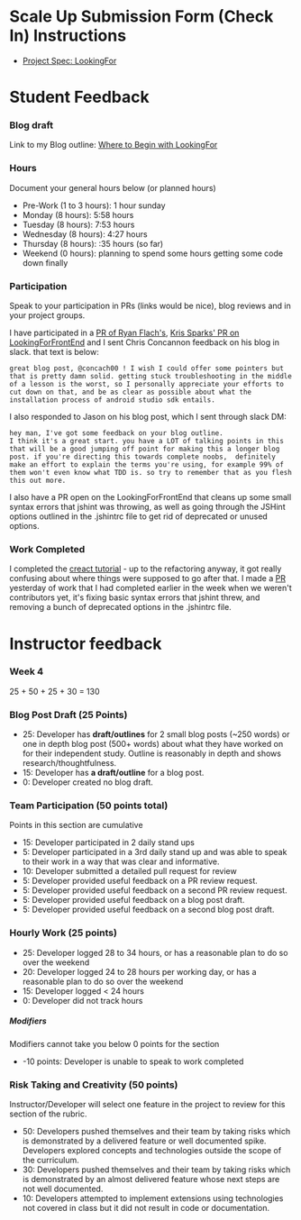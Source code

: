 # Scale Up Submission Form (Check In) Instructions

- [Project Spec: LookingFor](https://github.com/turingschool/lesson_plans/blob/master/ruby_04-apis_and_scalability/looking_for_project.markdown)

# Student Feedback

### Blog draft

Link to my Blog outline: [Where to Begin with LookingFor](https://medium.com/@zackforbing/where-to-begin-with-lookingfor-202803ecf1b0#.auqyvlbuo)

### Hours

Document your general hours below (or planned hours)

- Pre-Work (1 to 3 hours): 1 hour sunday
- Monday (8 hours): 5:58 hours
- Tuesday (8 hours): 7:53 hours
- Wednesday (8 hours): 4:27 hours
- Thursday (8 hours): :35 hours (so far)
- Weekend (0 hours): planning to spend some hours getting some code down finally

### Participation

Speak to your participation in PRs (links would be nice), blog reviews and in your project groups.

I have participated in a [PR of Ryan Flach's](https://github.com/ryanflach/good-morning-sunshine/pull/1), [Kris Sparks' PR on LookingForFrontEnd](https://github.com/LookingForMe/lookingForFrontEnd/pull/82) and I sent Chris Concannon feedback on his blog in slack. that text is below:
```
great blog post, @concach00 ! I wish I could offer some pointers but that is pretty damn solid. getting stuck troubleshooting in the middle of a lesson is the worst, so I personally appreciate your efforts to cut down on that, and be as clear as possible about what the installation process of android studio sdk entails.
```
I also responded to Jason on his blog post, which I sent through slack DM:

```
hey man, I've got some feedback on your blog outline.
I think it's a great start. you have a LOT of talking points in this that will be a good jumping off point for making this a longer blog post. if you're directing this towards complete noobs,  definitely make an effort to explain the terms you're using, for example 99% of them won't even know what TDD is. so try to remember that as you flesh this out more.
```

I also have a PR open on the LookingForFrontEnd that cleans up some small syntax errors that jshint was throwing, as well as going through the JSHint options outlined in the .jshintrc file to get rid of deprecated or unused options.

### Work Completed

I completed the [creact tutorial](https://github.com/zackforbing/creact-starter) - up to the refactoring anyway, it got really confusing about where things were supposed to go after that. I made a [PR](https://github.com/LookingForMe/lookingForFrontEnd/pull/81) yesterday of work that I had completed earlier in the week when we weren't contributors yet, it's fixing basic syntax errors that jshint threw, and removing a bunch of deprecated options in the .jshintrc file.

# Instructor feedback

### Week 4

25 + 50 + 25 + 30 = 130 

### Blog Post Draft (25 Points)  

* 25: Developer has **draft/outlines** for 2 small blog posts (~250 words) or one in depth blog post (500+ words) about what they have worked on for their independent study. Outline is reasonably in depth and shows research/thoughtfulness.
* 15: Developer has **a draft/outline** for a blog post.
* 0: Developer created no blog draft.

### Team Participation (50 points total)

Points in this section are cumulative

* 15: Developer participated in 2 daily stand ups
* 5: Developer participated in a 3rd daily stand up and was able to speak to their work in a way that was clear and informative.
* 10: Developer submitted a detailed pull request for review
* 5: Developer provided useful feedback on a PR review request.
* 5: Developer provided useful feedback on a second PR review request.
* 5: Developer provided useful feedback on a blog post draft.
* 5: Developer provided useful feedback on a second blog post draft.

### Hourly Work (25 points)

* 25: Developer logged 28 to 34 hours, or has a reasonable plan to do so over the weekend
* 20: Developer logged 24 to 28 hours per working day, or has a reasonable plan to do so over the weekend
* 15: Developer logged < 24 hours
* 0: Developer did not track hours

##### Modifiers

Modifiers cannot take you below 0 points for the section

* -10 points: Developer is unable to speak to work completed


### Risk Taking and Creativity (50 points)

Instructor/Developer will select one feature in the project to review for this section of the rubric.

* 50: Developers pushed themselves and their team by taking risks which is demonstrated by a delivered feature or well documented spike. Developers explored concepts and technologies outside the scope of the curriculum.
* 30: Developers pushed themselves and their team by taking risks which is demonstrated by an almost delivered feature whose next steps are not well documented.
* 10: Developers attempted to implement extensions using technologies not covered in class but it did not result in code or documentation.
